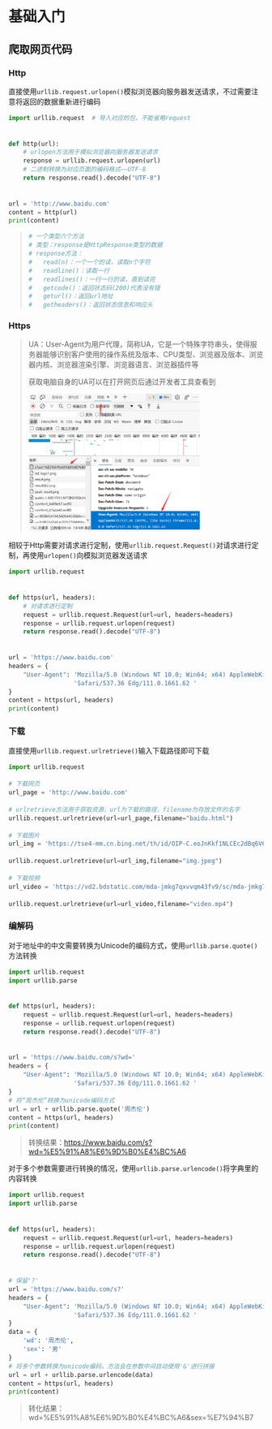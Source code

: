 # 基础入门

## 爬取网页代码

### Http

直接使用`urllib.request.urlopen()`模拟浏览器向服务器发送请求，不过需要注意将返回的数据重新进行编码

```python
import urllib.request  # 导入对应的包，不能省略request


def http(url):
    # urlopen方法用于模拟浏览器向服务器发送请求
    response = urllib.request.urlopen(url)
    # 二进制转换为对应页面的编码格式——UTF-8
    return response.read().decode("UTF-8")


url = 'http://www.baidu.com'
content = http(url)
print(content)

```

> ```python
> # 一个类型六个方法
> # 类型：response是HttpResponse类型的数据
> # response方法：
> #   read(n)：一个一个的读，读取n个字符
> #   readline()：读取一行
> #   readlines()：一行一行的读，直到读完
> #   getcode()：返回状态码(200)代表没有错
> #   geturl()：返回url地址
> #   getheaders()：返回状态信息和响应头
> ```

### Https

> UA：User-Agent为用户代理，简称UA，它是一个特殊字符串头，使得服务器能够识别客户使用的操作系统及版本、CPU类型、浏览器及版本、浏览器内核、浏览器渲染引擎、浏览器语言、浏览器插件等
>
> 获取电脑自身的UA可以在打开网页后通过开发者工具查看到
>
> <img src="img/1.基础入门/image-20230408145108514.png" alt="image-20230408145108514" style="zoom:33%;" />

相较于Http需要对请求进行定制，使用`urllib.request.Request()`对请求进行定制，再使用`urlopen()`向模拟浏览器发送请求

```python
import urllib.request


def https(url, headers):
    # 对请求进行定制
    request = urllib.request.Request(url=url, headers=headers)
    response = urllib.request.urlopen(request)
    return response.read().decode("UTF-8")


url = 'https://www.baidu.com'
headers = {
    "User-Agent": 'Mozilla/5.0 (Windows NT 10.0; Win64; x64) AppleWebKit/537.36 (KHTML, like Gecko) Chrome/111.0.0.0 '
                  'Safari/537.36 Edg/111.0.1661.62 '
}
content = https(url, headers)
print(content)

```

### 下载

直接使用`urllib.request.urlretrieve()`输入下载路径即可下载

```py
import urllib.request

# 下载网页
url_page = 'http://www.baidu.com'

# urlretrieve方法用于获取资源，url为下载的路径，filename为存放文件的名字
urllib.request.urlretrieve(url=url_page,filename="baidu.html")

# 下载图片
url_img = 'https://tse4-mm.cn.bing.net/th/id/OIP-C.eoJnKkf1NLCEc2dBq6V6mwHaFu?w=222&h=180&c=7&r=0&o=5&dpr=2&pid=1.7'

urllib.request.urlretrieve(url=url_img,filename="img.jpeg")

# 下载视频
url_video = 'https://vd2.bdstatic.com/mda-jmkg7qxvvqm43fv9/sc/mda-jmkg7qxvvqm43fv9.mp4?v_from_s=hkapp-haokan-nanjing&amp;auth_key=1680866177-0-0-f6908190d2e943db7417021a31946156&amp;bcevod_channel=searchbox_feed&amp;pd=1&amp;cd=0&amp;pt=3&amp;logid=2777127047&amp;vid=14064482904129894400&amp;abtest=107353_1-109133_1&amp;klogid=2777127047'

urllib.request.urlretrieve(url=url_video,filename="video.mp4")

```

### 编解码

对于地址中的中文需要转换为Unicode的编码方式，使用`urllib.parse.quote()`方法转换

```python
import urllib.request
import urllib.parse


def https(url, headers):
    request = urllib.request.Request(url=url, headers=headers)
    response = urllib.request.urlopen(request)
    return response.read().decode("UTF-8")


url = 'https://www.baidu.com/s?wd='
headers = {
    "User-Agent": 'Mozilla/5.0 (Windows NT 10.0; Win64; x64) AppleWebKit/537.36 (KHTML, like Gecko) Chrome/111.0.0.0 '
                  'Safari/537.36 Edg/111.0.1661.62 '
}
# 将“周杰伦”转换为unicode编码方式
url = url + urllib.parse.quote('周杰伦')
content = https(url, headers)
print(content)

```

> 转换结果：https://www.baidu.com/s?wd=%E5%91%A8%E6%9D%B0%E4%BC%A6

对于多个参数需要进行转换的情况，使用`urllib.parse.urlencode()`将字典里的内容转换

```py
import urllib.request
import urllib.parse


def https(url, headers):
    request = urllib.request.Request(url=url, headers=headers)
    response = urllib.request.urlopen(request)
    return response.read().decode("UTF-8")


# 保留'?'
url = 'https://www.baidu.com/s?'
headers = {
    "User-Agent": 'Mozilla/5.0 (Windows NT 10.0; Win64; x64) AppleWebKit/537.36 (KHTML, like Gecko) Chrome/111.0.0.0 '
                  'Safari/537.36 Edg/111.0.1661.62 '
}
data = {
    'wd': '周杰伦',
    'sex': '男'
}
# 将多个参数转换为unicode编码，方法会在参数中间自动使用'&'进行拼接
url = url + urllib.parse.urlencode(data)
content = https(url, headers)
print(content)

```

> 转化结果：wd=%E5%91%A8%E6%9D%B0%E4%BC%A6&sex=%E7%94%B7